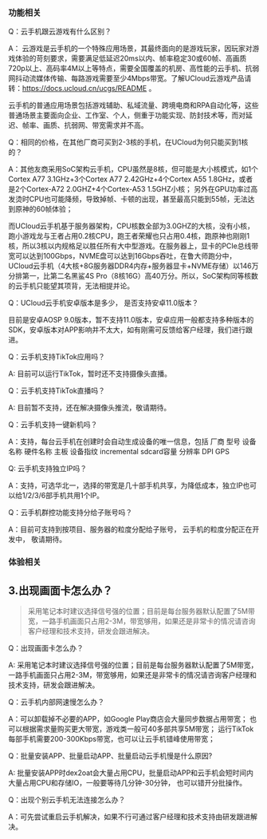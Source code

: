 ### 功能相关
Q：云手机跟云游戏有什么区别？

A： 云游戏是云手机的一个特殊应用场景，其最终面向的是游戏玩家，因玩家对游戏体验的苛刻要求，需要满足低延迟20ms以内、帧率稳定30或60帧、高画质720p以上、高码率4M以上等特点，需要全国覆盖的机房、高性能的云手机、抗弱网抖动流媒体传输、每路游戏需要至少4Mbps带宽。了解UCloud云游戏产品请转：https://docs.ucloud.cn/ucgs/README 。

   云手机的普通应用场景包括游戏辅助、私域流量、跨境电商和RPA自动化等，这些普通场景主要面向企业、工作室、个人，侧重于功能实现、防封技术等，而对延迟、帧率、画质、抗弱网、带宽需求并不高。



Q：相同的价格，在其他厂商可买到2-3核的手机，在UCloud为何只能买到1核的？

A：其他友商采用SoC架构云手机，CPU虽然是8核，但可能是大小核模式，如1个Cortex A77 3.1GHz+3个Cortex A77 2.42GHz+4个Cortex A55 1.8GHz，或者是2个Cortex-A72 2.0GHZ+4个Cortex-A53 1.5GHZ小核； 另外在GPU功率过高发烫时CPU也可能降频，导致掉帧、卡顿的出现，甚至最高只能到55帧，无法达到原神的60帧体验；
  
  而UCloud云手机基于服务器架构，CPU核数全部为3.0GHZ的大核，没有小核，跑小游戏龙与王者占用0.2核CPU，跑王者荣耀也只占用0.4核，跑原神也刚刚1核，所以3核以内规格足以胜任所有大中型游戏。在服务器上，显卡的PCIe总线带宽可以达到100Gbps，NVME盘可以达到16Gbps吞吐，在鲁大师跑分中，UCloud云手机（4大核+8G服务器DDR4内存+服务器显卡+NVME存储）以146万分排第一，比第二名黑鲨4S Pro（8核16G）高40万分。所以，SoC架构同等核数的云手机只能望其项背，无法相提并论。

Q：UCloud云手机安卓版本是多少， 是否支持安卓11.0版本？

 目前是安卓AOSP 9.0版本，暂不支持11.0版本，安卓应用一般都支持多种版本的SDK，安卓版本对APP影响并不太大，如有刚需可反馈给客户经理，我们进行跟进。


Q：云手机支持TikTok应用吗？

A: 目前可以运行TikTok，暂时还不支持摄像头直播。


Q：云手机支持TikTok直播吗？

A: 目前暂不支持，还在解决摄像头推流，敬请期待。


Q：云手机支持一键新机吗？

A：支持，每台云手机在创建时会自动生成设备的唯一信息，包括 厂商 型号 设备名称 硬件名称	主板 设备指纹 incremental	sdcard容量	分辨率	DPI GPS

Q: 云手机支持独立IP吗？

A：支持，可选华北一，选择的带宽是几十部手机共享，为降低成本，独立IP也可以给1/2/3/6部手机共用1个IP。

Q：云手机群控功能支持分给子账号吗？

A：目前可支持到按项目、服务器的粒度分配给子账号， 云手机的粒度分配正在开发中， 敬请期待。



### 体验相关
## 3.出现画面卡怎么办？

>采用笔记本时建议选择信号强的位置；目前是每台服务器默认配置了5M带宽，一路手机画面只占用2-3M，带宽够用，如果还是非常卡的情况请咨询客户经理和技术支持，研发会跟进解决。

Q：出现画面卡怎么办？

A: 采用笔记本时建议选择信号强的位置；目前是每台服务器默认配置了5M带宽，一路手机画面只占用2-3M，带宽够用，如果还是非常卡的情况请咨询客户经理和技术支持，研发会跟进解决。

Q：云手机内部网速慢怎么办？

A：可以卸载掉不必要的APP，如Google Play商店会大量同步数据占用带宽； 
   也可以根据需求量购买更大带宽，游戏类一般可40多部共享5M带宽；
   运行TikTok每部手机需要200-300Kbps带宽，也可以让云手机错峰使用带宽；
   
Q：批量安装APP、批量启动APP、批量启动云手机慢是什么原因?

A: 批量安装APP时dex2oat会大量占用CPU，批量启动APP和云手机会短时间内大量占用CPU和存储IO，一般要等待几分钟-30分钟， 也可以错开分批操作。

Q：出现个别云手机无法连接怎么办？

A：可先尝试重启云手机解决，如果不行可通过客户经理和技术支持由研发跟进解决。
